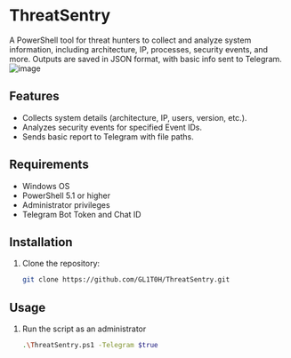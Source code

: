 # ThreatSentry

A PowerShell tool for threat hunters to collect and analyze system information, including architecture, IP, processes, security events, and more. Outputs are saved in JSON format, with basic info sent to Telegram.
![image](https://github.com/user-attachments/assets/8b9d74fa-8d94-49c6-bb97-920dbab1e59b)


## Features
- Collects system details (architecture, IP, users, version, etc.).
- Analyzes security events for specified Event IDs.
- Sends basic report to Telegram with file paths.

## Requirements
- Windows OS
- PowerShell 5.1 or higher
- Administrator privileges
- Telegram Bot Token and Chat ID

## Installation
1. Clone the repository:
   ```bash
   git clone https://github.com/GL1T0H/ThreatSentry.git
## Usage
1. Run the script as an administrator
   ```bash
   .\ThreatSentry.ps1 -Telegram $true

